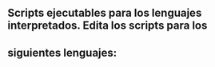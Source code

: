 ## Scripts ejecutables para los lenguajes interpretados. Edita los scripts para los
## siguientes lenguajes:
